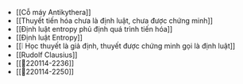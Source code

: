 - [[Cỗ máy Antikythera]]
- [[Thuyết tiến hóa chưa là định luật, chưa được chứng minh]]
- [[Định luật entropy phủ định quá trình tiến hóa]]
- [[Định luật Entropy]]
- [[❕ Học thuyết là giả định, thuyết được chứng minh gọi là định luật]]
- [[Rudolf Clausius]]
- [[💬220114-2236]]
- [[💬220114-2250]]
